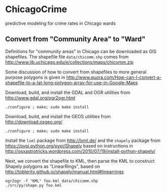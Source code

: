 ChicagoCrime
============

predictive modeling for crime rates in Chicago wards


Convert from "Community Area" to "Ward"
---------------------------------------
Definitions for "community areas" in Chicago can be downloaded as GIS shapefiles.
The shapefile file `data/chicomm.shp` comes from http://www.lib.uchicago.edu/e/collections/maps/chicomm.zip

Some discussion of how to convert from shapefiles to more general purpose polygons is given in
http://www.quora.com/How-can-I-convert-a-shapefile-to-a-lat-long-polygon-array-for-use-in-Google-Maps

Download, build, and install the GDAL and OGR utilities from http://www.gdal.org/ogr2ogr.html

    ./configure ; make; sudo make install

Download, build, and install the GEOS utilities from http://download.osgeo.org/

    ./configure ; make; sudo make install

Install the `lxml` package from http://lxml.de/ and the `shapely` package from https://pypi.python.org/pypi/Shapely
based on instructions in http://osxastrotricks.wordpress.com/2010/07/19/install-python-shapely/

Next, we convert the shapefile to KML, then parse the KML to construct Shapely polygons as "LinearRings", based on
http://toblerity.github.io/shapely/manual.html#linearrings

    ogr2ogr -f "KML" foo.kml data/chicomm.shp
    ./src/py/shape.py foo.kml
